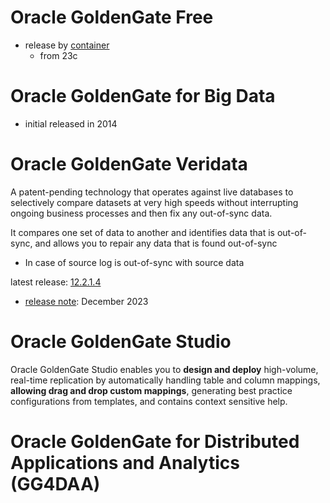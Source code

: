 # Oracle GoldenGate Free
- release by [container](https://container-registry.oracle.com/ords/f?p=113:4:4880508221012:::4:P4_REPOSITORY,AI_REPOSITORY,AI_REPOSITORY_NAME,P4_REPOSITORY_NAME,P4_EULA_ID,P4_BUSINESS_AREA_ID:1743,1743,Oracle%20GoldenGate%20Free,Oracle%20GoldenGate%20Free,1,0&cs=3YeUI9hI4_GlogC3O2QhGtU2rL9EHnP88EmwUQKht6hOFn_lmeqL4RfeUvnBsOuXiwhHDYSisOjoPCVn_SelYpg) 
  - from 23c


# Oracle GoldenGate for Big Data
- initial released in 2014

# Oracle GoldenGate Veridata
A patent-pending technology that operates against live databases to selectively compare datasets at very high speeds without interrupting ongoing business processes and then fix any out-of-sync data.

It compares one set of data to another and identifies data that is out-of-sync, and allows you to repair any data that is found out-of-sync
- In case of source log is out-of-sync with source data

latest release: [12.2.1.4](https://docs.oracle.com/en/middleware/goldengate/veridata/12.2.1.4/index.html)
- [release note](https://docs.oracle.com/en//middleware/goldengate/veridata/12.2.1.4/gvdrn/oracle-goldengate-veridata-release-notes.pdf): December 2023
# Oracle GoldenGate Studio
Oracle GoldenGate Studio enables you to **design and deploy** high-volume, real-time replication by automatically handling table and column mappings, **allowing drag and drop custom mappings**, generating best
practice configurations from templates, and contains context sensitive help.

# Oracle GoldenGate for Distributed Applications and Analytics (GG4DAA)
